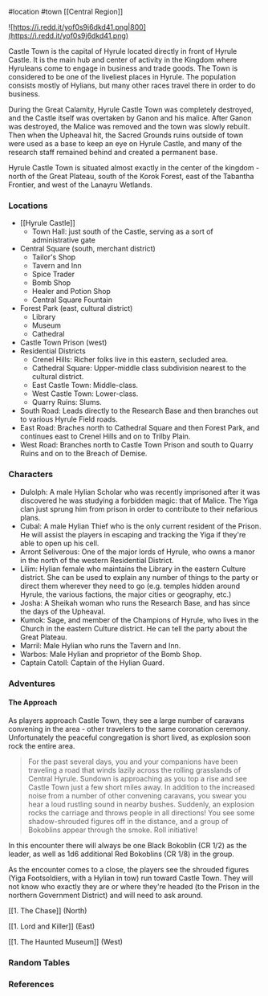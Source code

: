#location #town [[Central Region]]

![https://i.redd.it/yof0s9j6dkd41.png|800](https://i.redd.it/yof0s9j6dkd41.png)

Castle Town is the capital of Hyrule located directly in front of Hyrule Castle. It is the main hub and center of activity in the Kingdom where Hyruleans come to engage in business and trade goods. The Town is considered to be one of the liveliest places in Hyrule. The population consists mostly of Hylians, but many other races travel there in order to do business.

During the Great Calamity, Hyrule Castle Town was completely destroyed, and the Castle itself was overtaken by Ganon and his malice. After Ganon was destroyed, the Malice was removed and the town was slowly rebuilt. Then when the Upheaval hit, the Sacred Grounds ruins outside of town were used as a base to keep an eye on Hyrule Castle, and many of the research staff remained behind and created a permanent base.

Hyrule Castle Town is situated almost exactly in the center of the kingdom - north of the Great Plateau, south of the Korok Forest, east of the Tabantha Frontier, and west of the Lanayru Wetlands.

### Locations

* [[Hyrule Castle]]
	* Town Hall: just south of the Castle, serving as a sort of administrative gate
* Central Square (south, merchant district)
	* Tailor's Shop
	* Tavern and Inn
	* Spice Trader
	* Bomb Shop
	* Healer and Potion Shop
	* Central Square Fountain
* Forest Park (east, cultural district)
	* Library
	* Museum
	* Cathedral
* Castle Town Prison (west)
* Residential Districts
	* Crenel Hills: Richer folks live in this eastern, secluded area.
	* Cathedral Square: Upper-middle class subdivision nearest to the cultural district.
	* East Castle Town: Middle-class.
	* West Castle Town: Lower-class.
	* Quarry Ruins: Slums.
* South Road: Leads directly to the Research Base and then branches out to various Hyrule Field roads.
* East Road: Braches north to Cathedral Square and then Forest Park, and continues east to Crenel Hills and on to Trilby Plain.
* West Road: Branches north to Castle Town Prison and south to Quarry Ruins and on to the Breach of Demise.

### Characters

* Dulolph: A male Hylian Scholar who was recently imprisoned after it was discovered he was studying a forbidden magic: that of Malice. The Yiga clan just sprung him from prison in order to contribute to their nefarious plans.
* Cubal: A male Hylian Thief who is the only current resident of the Prison. He will assist the players in escaping and tracking the Yiga if they're able to open up his cell.
* Arront Seliverous: One of the major lords of Hyrule, who owns a manor in the north of the western Residential District.
* Lilim: Hylian female who maintains the Library in the eastern Culture district. She can be used to explain any number of things to the party or direct them wherever they need to go (e.g. temples hidden around Hyrule, the various factions, the major cities or geography, etc.)
* Josha: A Sheikah woman who runs the Research Base, and has since the days of the Upheaval.
* Kumok: Sage, and member of the Champions of Hyrule, who lives in the Church in the eastern Culture district. He can tell the party about the Great Plateau.
* Marril: Male Hylian who runs the Tavern and Inn.
* Warbos: Male Hylian and proprietor of the Bomb Shop.
* Captain Catoll: Captain of the Hylian Guard.

### Adventures

#### The Approach

As players approach Castle Town, they see a large number of caravans convening in the area - other travelers to the same coronation ceremony. Unfortunately the peaceful congregation is short lived, as explosion soon rock the entire area.

>For the past several days, you and your companions have been traveling a road that winds lazily across the rolling grasslands of Central Hyrule. Sundown is approaching as you top a rise and see Castle Town just a few short miles away.
>In addition to the increased noise from a number of other convening caravans, you swear you hear a loud rustling sound in nearby bushes. Suddenly, an explosion rocks the carriage and throws people in all directions! You see some shadow-shrouded figures off in the distance, and a group of Bokoblins appear through the smoke.
>Roll initiative!

In this encounter there will always be one Black Bokoblin (CR 1/2) as the leader, as well as 1d6 additional Red Bokoblins (CR 1/8) in the group.

As the encounter comes to a close, the players see the shrouded figures (Yiga Footsoldiers, with a Hylian in tow) run toward Castle Town. They will not know who exactly they are or where they're headed (to the Prison in the northern Government District) and will need to ask around.

[[1. The Chase]] (North)

[[1. Lord and Killer]] (East)

[[1. The Haunted Museum]] (West)

### Random Tables



### References

